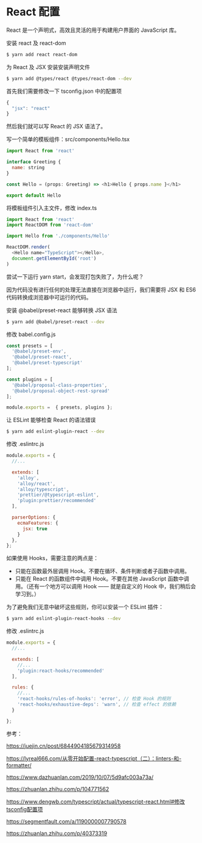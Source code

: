 # React 配置

React 是一个声明式，高效且灵活的用于构建用户界面的 JavaScript 库。

安装 react 及 react-dom

```bash
$ yarn add react react-dom
```

为 React 及 JSX 安装安装声明文件

```bash
$ yarn add @types/react @types/react-dom --dev
```

首先我们需要修改一下 tsconfig.json 中的配置项

```javascript
{
  "jsx": "react"
}
```

然后我们就可以写 React 的 JSX 语法了。

写一个简单的模板组件：src/components/Hello.tsx

```javascript
import React from 'react'

interface Greeting {
  name: string
}

const Hello = (props: Greeting) => <h1>Hello { props.name }</h1>

export default Hello
```

将模板组件引入主文件，修改 index.ts

```javascript
import React from 'react'
import ReactDOM from 'react-dom'

import Hello from './components/Hello'

ReactDOM.render(
  <Hello name="TypeScript"></Hello>,
  document.getElementById('root')
)
```


尝试一下运行 yarn start，会发现打包失败了，为什么呢？

因为代码没有进行任何的处理无法直接在浏览器中运行，我们需要将 JSX 和 ES6 代码转换成浏览器中可运行的代码。

安装 @babel/preset-react 能够转换 JSX 语法

```bash
$ yarn add @babel/preset-react --dev
```

修改 babel.config.js 

```javascript
const presets = [
  '@babel/preset-env',
  '@babel/preset-react',
  '@babel/preset-typescript'
];

const plugins = [
  '@babel/proposal-class-properties',
  '@babel/proposal-object-rest-spread'
];

module.exports =  { presets, plugins };
```

让 ESLint 能够检查 React 的语法错误

```bash
$ yarn add eslint-plugin-react --dev
```

修改 .eslintrc.js

```javascript
module.exports = {
  //...

  extends: [
    'alloy',
    'alloy/react',
    'alloy/typescript',
    'prettier/@typescript-eslint',
    'plugin:prettier/recommended'
  ],

  parserOptions: {
    ecmaFeatures: {
      jsx: true
    }
  },
};
```

如果使用 Hooks，需要注意的两点是：
* 只能在函数最外层调用 Hook。不要在循环、条件判断或者子函数中调用。
* 只能在 React 的函数组件中调用 Hook。不要在其他 JavaScript 函数中调用。（还有一个地方可以调用 Hook —— 就是自定义的 Hook 中，我们稍后会学习到。）

为了避免我们无意中破坏这些规则，你可以安装一个 ESLint 插件：

```bash
$ yarn add eslint-plugin-react-hooks --dev
```

修改 .eslintrc.js

```javascript
module.exports = {
  //...

  extends: [
    //...
    'plugin:react-hooks/recommended'
  ],

  rules: {
    //...
    'react-hooks/rules-of-hooks': 'error', // 检查 Hook 的规则
    'react-hooks/exhaustive-deps': 'warn', // 检查 effect 的依赖
  }

};
```


参考：

https://juejin.cn/post/6844904185679314958

https://lyreal666.com/从零开始配置-react-typescript（二）：linters-和-formatter/

https://www.dazhuanlan.com/2019/10/07/5d9afc003a73a/

https://zhuanlan.zhihu.com/p/104771562

https://www.dengwb.com/typescript/actual/typescript-react.html#修改tsconfig配置项

https://segmentfault.com/a/1190000007790578

https://zhuanlan.zhihu.com/p/40373319

